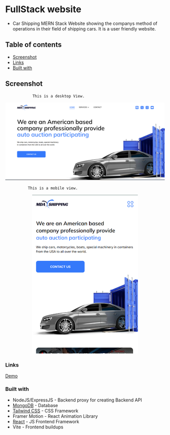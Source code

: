 # FullStack website

- Car Shipping MERN Stack Website showing the companys method of operations in their field of shipping cars. It is a user friendly website. 


## Table of contents

- [Screenshot](#screenshot)
- [Links](#links)
- [Built with](#built-with)

## Screenshot

                This is a desktop View.
                 
<img src="screenshots/desktop.png">

              This is a mobile view.
                 
  <p align="center">
   <img src="screenshots/mobile.png" height="500px">
  </p>
  
### Links

[Demo](https://mda-shipping-tau.vercel.app/)

### Built with

- NodeJS/ExpressJS - Backend proxy for creating Backend API
- [MongoDB](https://www.mongodb.com/) - Database 
- [Tailwind CSS](https://tailwindcss.com) - CSS Framework
- Framer Motion -  React Animation Library
- [React](https://reactjs.org/) - JS Frontend Framework
- Vite - Frontend buildups
